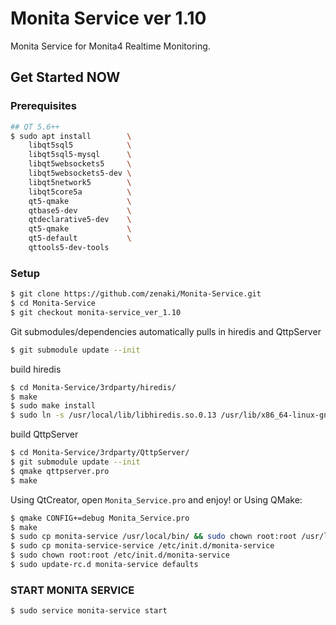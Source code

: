 # Monita Service ver 1.10

Monita Service for Monita4 Realtime Monitoring.

## **Get Started NOW**

### **Prerequisites**
```bash
## QT 5.6++
$ sudo apt install        \
    libqt5sql5            \
    libqt5sql5-mysql      \
    libqt5websockets5     \
    libqt5websockets5-dev \
    libqt5network5        \
    libqt5core5a          \
    qt5-qmake             \
    qtbase5-dev           \
    qtdeclarative5-dev    \
    qt5-qmake             \
    qt5-default           \
    qttools5-dev-tools
```

### **Setup**

```bash
$ git clone https://github.com/zenaki/Monita-Service.git
$ cd Monita-Service
$ git checkout monita-service_ver_1.10
```

Git submodules/dependencies automatically pulls in hiredis and QttpServer
```bash
$ git submodule update --init
```

build hiredis
```bash
$ cd Monita-Service/3rdparty/hiredis/
$ make
$ sudo make install
$ sudo ln -s /usr/local/lib/libhiredis.so.0.13 /usr/lib/x86_64-linux-gnu/libhiredis.so.0.13
```

build QttpServer
```bash
$ cd Monita-Service/3rdparty/QttpServer/
$ git submodule update --init
$ qmake qttpserver.pro
$ make
```

Using QtCreator, open `Monita_Service.pro` and enjoy!
or
Using QMake:
```bash
$ qmake CONFIG+=debug Monita_Service.pro
$ make
$ sudo cp monita-service /usr/local/bin/ && sudo chown root:root /usr/local/bin/monita-service
$ sudo cp monita-service-service /etc/init.d/monita-service
$ sudo chown root:root /etc/init.d/monita-service
$ sudo update-rc.d monita-service defaults
```

### **START MONITA SERVICE**
```bash
$ sudo service monita-service start
```

